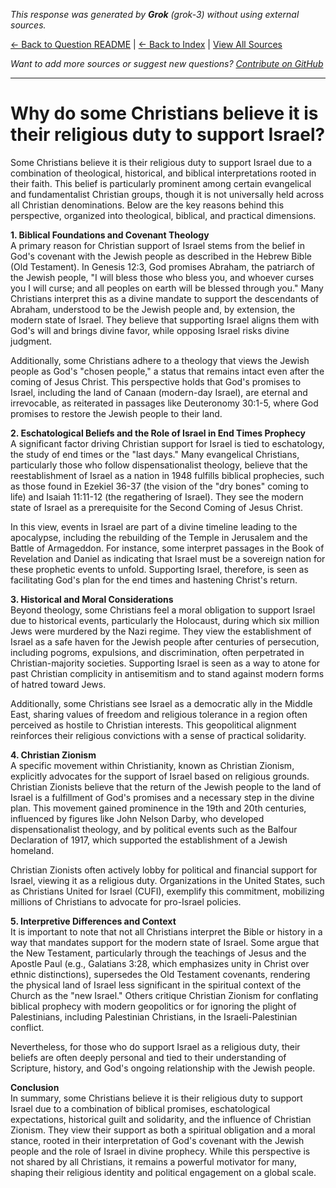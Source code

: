 <!-- 
Generated by: grok
Model: grok-3
Prompt type: default
Generated at: 2025-06-21T15:38:47.323778
-->

*This response was generated by **Grok** (grok-3) without using external sources.*

[← Back to Question README](README.md) | [← Back to Index](../README.md) | [View All Sources](../allsources.md)

*Want to add more sources or suggest new questions? [Contribute on GitHub](https://github.com/justinwest/SuggestedSources)*

---

# Why do some Christians believe it is their religious duty to support Israel?

Some Christians believe it is their religious duty to support Israel due to a combination of theological, historical, and biblical interpretations rooted in their faith. This belief is particularly prominent among certain evangelical and fundamentalist Christian groups, though it is not universally held across all Christian denominations. Below are the key reasons behind this perspective, organized into theological, biblical, and practical dimensions.

**1. Biblical Foundations and Covenant Theology**  
A primary reason for Christian support of Israel stems from the belief in God's covenant with the Jewish people as described in the Hebrew Bible (Old Testament). In Genesis 12:3, God promises Abraham, the patriarch of the Jewish people, "I will bless those who bless you, and whoever curses you I will curse; and all peoples on earth will be blessed through you." Many Christians interpret this as a divine mandate to support the descendants of Abraham, understood to be the Jewish people and, by extension, the modern state of Israel. They believe that supporting Israel aligns them with God's will and brings divine favor, while opposing Israel risks divine judgment.

Additionally, some Christians adhere to a theology that views the Jewish people as God's "chosen people," a status that remains intact even after the coming of Jesus Christ. This perspective holds that God's promises to Israel, including the land of Canaan (modern-day Israel), are eternal and irrevocable, as reiterated in passages like Deuteronomy 30:1-5, where God promises to restore the Jewish people to their land.

**2. Eschatological Beliefs and the Role of Israel in End Times Prophecy**  
A significant factor driving Christian support for Israel is tied to eschatology, the study of end times or the "last days." Many evangelical Christians, particularly those who follow dispensationalist theology, believe that the reestablishment of Israel as a nation in 1948 fulfills biblical prophecies, such as those found in Ezekiel 36-37 (the vision of the "dry bones" coming to life) and Isaiah 11:11-12 (the regathering of Israel). They see the modern state of Israel as a prerequisite for the Second Coming of Jesus Christ.

In this view, events in Israel are part of a divine timeline leading to the apocalypse, including the rebuilding of the Temple in Jerusalem and the Battle of Armageddon. For instance, some interpret passages in the Book of Revelation and Daniel as indicating that Israel must be a sovereign nation for these prophetic events to unfold. Supporting Israel, therefore, is seen as facilitating God's plan for the end times and hastening Christ's return.

**3. Historical and Moral Considerations**  
Beyond theology, some Christians feel a moral obligation to support Israel due to historical events, particularly the Holocaust, during which six million Jews were murdered by the Nazi regime. They view the establishment of Israel as a safe haven for the Jewish people after centuries of persecution, including pogroms, expulsions, and discrimination, often perpetrated in Christian-majority societies. Supporting Israel is seen as a way to atone for past Christian complicity in antisemitism and to stand against modern forms of hatred toward Jews.

Additionally, some Christians see Israel as a democratic ally in the Middle East, sharing values of freedom and religious tolerance in a region often perceived as hostile to Christian interests. This geopolitical alignment reinforces their religious convictions with a sense of practical solidarity.

**4. Christian Zionism**  
A specific movement within Christianity, known as Christian Zionism, explicitly advocates for the support of Israel based on religious grounds. Christian Zionists believe that the return of the Jewish people to the land of Israel is a fulfillment of God's promises and a necessary step in the divine plan. This movement gained prominence in the 19th and 20th centuries, influenced by figures like John Nelson Darby, who developed dispensationalist theology, and by political events such as the Balfour Declaration of 1917, which supported the establishment of a Jewish homeland.

Christian Zionists often actively lobby for political and financial support for Israel, viewing it as a religious duty. Organizations in the United States, such as Christians United for Israel (CUFI), exemplify this commitment, mobilizing millions of Christians to advocate for pro-Israel policies.

**5. Interpretive Differences and Context**  
It is important to note that not all Christians interpret the Bible or history in a way that mandates support for the modern state of Israel. Some argue that the New Testament, particularly through the teachings of Jesus and the Apostle Paul (e.g., Galatians 3:28, which emphasizes unity in Christ over ethnic distinctions), supersedes the Old Testament covenants, rendering the physical land of Israel less significant in the spiritual context of the Church as the "new Israel." Others critique Christian Zionism for conflating biblical prophecy with modern geopolitics or for ignoring the plight of Palestinians, including Palestinian Christians, in the Israeli-Palestinian conflict.

Nevertheless, for those who do support Israel as a religious duty, their beliefs are often deeply personal and tied to their understanding of Scripture, history, and God's ongoing relationship with the Jewish people.

**Conclusion**  
In summary, some Christians believe it is their religious duty to support Israel due to a combination of biblical promises, eschatological expectations, historical guilt and solidarity, and the influence of Christian Zionism. They view their support as both a spiritual obligation and a moral stance, rooted in their interpretation of God's covenant with the Jewish people and the role of Israel in divine prophecy. While this perspective is not shared by all Christians, it remains a powerful motivator for many, shaping their religious identity and political engagement on a global scale.